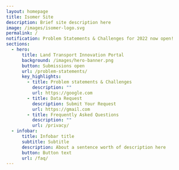 ```yaml
---
layout: homepage
title: Isomer Site
description: Brief site description here
image: /images/isomer-logo.svg
permalink: /
notification: Problem Statements & Challenges for 2022 now open!
sections:
  - hero:
      title: Land Transport Innovation Portal
      background: /images/hero-banner.png
      button: Submissions open
      url: /problem-statements/
      key_highlights:
        - title: Problem statements & Challenges
          description: ""
          url: https://google.com
        - title: Data Request
          description: Submit Your Request
          url: https://gmail.com
        - title: Frequently Asked Questions
          description: ""
          url: /privacy/
  - infobar:
      title: Infobar title
      subtitle: Subtitle
      description: About a sentence worth of description here
      button: Button text
      url: /faq/
---
```

